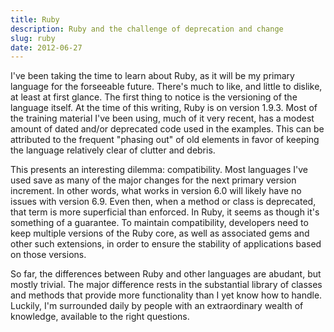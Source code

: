 ```yaml
---
title: Ruby
description: Ruby and the challenge of deprecation and change
slug: ruby
date: 2012-06-27
---
```


I've been taking the time to learn about Ruby, as it will be my primary language for the forseeable
future. There's much to like, and little to dislike, at least at first glance. The first thing to
notice is the versioning of the language itself. At the time of this writing, Ruby is on version
1.9.3. Most of the training material I've been using, much of it very recent, has a modest amount of
dated and/or deprecated code used in the examples. This can be attributed to the frequent "phasing
out" of old elements in favor of keeping the language relatively clear of clutter and debris.

This presents an interesting dilemma: compatibility. Most languages I've used save as many of the
major changes for the next primary version increment. In other words, what works in version 6.0 will
likely have no issues with version 6.9. Even then, when a method or class is deprecated, that term
is more superficial than enforced. In Ruby, it seems as though it's something of a guarantee. To
maintain compatibility, developers need to keep multiple versions of the Ruby core, as well as
associated gems and other such extensions, in order to ensure the stability of applications based on
those versions.

So far, the differences between Ruby and other languages are abudant, but mostly trivial. The major
difference rests in the substantial library of classes and methods that provide more functionality
than I yet know how to handle. Luckily, I'm surrounded daily by people with an extraordinary wealth
of knowledge, available to the right questions.
